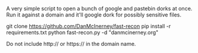 A very simple script to open a bunch of google and pastebin dorks at once. Run it against a domain and it'll google dork for possibly sensitive files.

git clone https://github.com/DanMcInerney/fast-recon
pip install -r requirements.txt
python fast-recon.py -d "danmcinerney.org"

Do not include http:// or https:// in the domain name.

